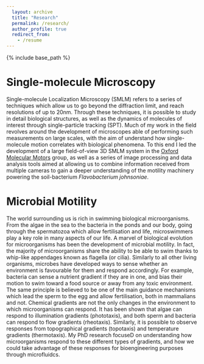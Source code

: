 ```yaml
---
  layout: archive
  title: "Research"
  permalink: /research/
  author_profile: true
  redirect_from:
    - /resume
---
```


{% include base_path %}

Single-molecule Microscopy
======
Single-molecule Localization Microscopy (SMLM) refers to a series of techniques which allow us to go beyond the diffraction limit, and reach resolutions of up to 20nm. Through these techniques, it is possible to study in detail biological structures, as well as the dynamics of molecules of interest through single-particle tracking (SPT). Much of my work in the field revolves around the development of microscopes able of performing such measurements on large scales, with the aim of understand how single-molecule motion correlates with biological phenomena. To this end I led the development of a large field-of-view 3D SMLM system in the [Oxford Molecular Motors](https://www.physics.ox.ac.uk/research/group/oxford-molecular-motors) group, as well as a series of image processing and data analysis tools aimed at allowing us to combine information received from multiple cameras to gain a deeper understanding of the motility machinery powering the soil-bacterium *Flavobacterium johnsoniae*. 

Microbial Motility
======
The world surrounding us is rich in swimming biological microorganisms. From the algae in the sea to the bacteria in the ponds and our body, going through the spermatozoa which allow fertilisation and life, microswimmers play a key role in many aspects of our life.
A marvel of biological evolution for microorganisms has been the development of microbial motility. In fact, the majority of microorganisms share the ability to be able to swim thanks to whip-like appendages known as flagella (or cilia).
Similarly to all other living organisms, microbes have developed ways to sense whether an environment is favourable for them and respond accordingly. For example, bacteria can sense a nutrient gradient if they are in one, and bias their motion to swim toward a food source or away from any toxic environment. The same principle is believed to be one of the main guidance mechanisms which lead the sperm to the egg and allow fertilisation, both in mammalians and not.
Chemical gradients are not the only changes in the environment to which microorganisms can respond. It has been shown that algae can respond to illumination gradients (phototaxis), and both sperm and bacteria can respond to flow gradients (rheotaxis). Similarly, it is possible to observe responses from topographical gradients (topotaxis) and temperature gradients (thermotaxis).
My PhD research focuseD on understanding how microorganisms respond to these different types of gradients, and how we could take advantage of these responses for bioengineering purposes through microfluidcs.
